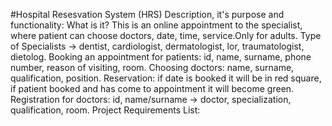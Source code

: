 #Hospital Resesvation System (HRS)
Description, it's purpose and functionality: What is it? This is an online appointment to the specialist, where patient can choose doctors, date, time, service.Only for adults.
Type of Specialists -> dentist, cardiologist, dermatologist, lor, traumatologist, dietolog.
Booking an appointment for patients: id, name, surname,  phone number, reason of visiting, room.
Choosing doctors: name, surname, qualification, position.
Reservation: if date is booked it will be in red square, if patient booked and has come to appointment it will become green.
Registration for doctors: id, name/surname -> doctor, specialization, qualification, room.
Project Requirements List:
